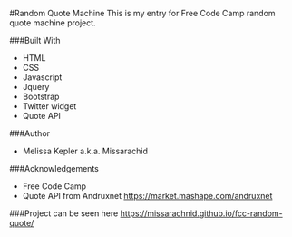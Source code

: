 #Random Quote Machine
This is my entry for Free Code Camp random quote machine project.

###Built With
+  HTML  
+  CSS  
+  Javascript  
+  Jquery  
+  Bootstrap  
+  Twitter widget  
+  Quote API

###Author
+  Melissa Kepler a.k.a. Missarachid  

###Acknowledgements
+  Free Code Camp
+ Quote API from Andruxnet https://market.mashape.com/andruxnet 

###Project can be seen here https://missarachnid.github.io/fcc-random-quote/
